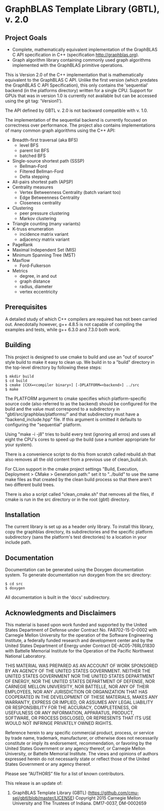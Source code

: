 # GraphBLAS Template Library (GBTL), v. 2.0

## Project Goals

* Complete, mathematically equivalent implementation of the GraphBLAS C API
specification in C++ (specification http://graphblas.org).
* Graph algorithm library containing commonly used graph algorithms
implemented with the GraphBLAS primitive operations.

This is Version 2.0 of the C++ implementation that is mathematically
equivalent to the GraphBLAS C API.  Unlike the first version (which
predates the GraphBLAS C API Specification), this only contains the
'sequential' backend (in the platforms directory) written for a single
CPU.  Support for GPUs that was in version 1.0 is currently not
available but can be accessed using the git tag: 'Version1').

The API defined by GBTL v. 2.0 is not backward compatible with v. 1.0.

The implementation of the sequential backend is currently focused on
correctness over performance.  The project also contains implementations of
many common graph algorithms using the C++ API:

* Breadth-first traversal (aka BFS)
  * level BFS
  * parent list BFS
  * batched BFS
* Single-source shortest path (SSSP)
  * Bellman-Ford
  * Filtered Bellman-Ford
  * Delta stepping
* All-pairs shortest path (APSP)
* Centrality measures
  * Vertex Betweenness Centrality (batch variant too)
  * Edge Betweenness Centrality
  * Closeness centrality
* Clustering
  * peer pressure clustering
  * Markov clustering
* Triangle counting (many variants)
* K-truss enumeration
  * incidence matrix variant
  * adjacency matrix variant
* PageRank
* Maximal Independent Set (MIS)
* Minimum Spanning Tree (MST)
* Maxflow
  * Ford-Fulkerson
* Metrics
  * degree, in and out
  * graph distance
  * radius, diameter
  * vertex eccentricity

## Prerequisites

A detailed study of which C++ compilers are required has not been carried
out.  Anecdotally however, g++ 4.8.5 is not capable of compiling the
examples and tests, while g++ 6.3.0 and 7.3.0 both work.

## Building

This project is designed to use cmake to build and use an "out of
source" style build to make it easy to clean up. We build in to a
"build" directory in the top-level directory by following these steps:

```
$ mkdir build
$ cd build
$ cmake [CXX=<compiler binary>] [-DPLATFORM=<backend>] ../src
$ make
```

The PLATFORM argument to cmake specifies which platform-specific source
code (also referred to as the backend) should be configured for the build
and the value must correspond to a subdirectory in
"gbtl/src/graphblas/platforms/" and that subdirectory must have a
"backend_include.hpp" file.  If this argument is omitted it defaults to
configuring the "sequential" platform.

Using "make -i -j8" tries to build every test (ignoring all erros) and
uses all eight the CPU's cores to speed up the build (use a number
appropriate for your system).

There is a convenience script to do this from scratch called
rebuild.sh that also removes all the old content from a previous use
of clean_build.sh.

For CLion support in the cmake project settings "Build, Execution,
Deployment > CMake > Generation path:" set it to "../build" to use the
same make files as that created by the clean build process so that
there aren't two different build trees.

There is also a script called "clean_cmake.sh" that removes all the
files, if cmake is run in the src directory or in the root (gbtl)
directory.


## Installation

The current library is set up as a header only library.  To install this
library, copy the graphblas directory, its subdirectories and the
specific platform subdirectory (sans the platform's test directories) to
a location in your include path.

## Documentation

Documentation can be generated using the Doxygen documentation system.  To
generate documentation run doxygen from the src directory:

```
$ cd src
$ doxygen
```

All documentation is built in the 'docs' subdirectory.

## Acknowledgments and Disclaimers

This material is based upon work funded and supported by the United
States Department of Defense under Contract No. FA8702-15-D-0002 with
Carnegie Mellon University for the operation of the Software
Engineering Institute, a federally funded research and development
center and by the United States Department of Energy under Contract
DE-AC05-76RL01830 with Battelle Memorial Institute for the Operation
of the Pacific Northwest National Laboratory.

THIS MATERIAL WAS PREPARED AS AN ACCOUNT OF WORK SPONSORED BY AN
AGENCY OF THE UNITED STATES GOVERNMENT.  NEITHER THE UNITED STATES
GOVERNMENT NOR THE UNITED STATES DEPARTMENT OF ENERGY, NOR THE UNITED
STATES DEPARTMENT OF DEFENSE, NOR CARNEGIE MELLON UNIVERSITY, NOR
BATTELLE, NOR ANY OF THEIR EMPLOYEES, NOR ANY JURISDICTION OR
ORGANIZATION THAT HAS COOPERATED IN THE DEVELOPMENT OF THESE
MATERIALS, MAKES ANY WARRANTY, EXPRESS OR IMPLIED, OR ASSUMES ANY
LEGAL LIABILITY OR RESPONSIBILITY FOR THE ACCURACY, COMPLETENESS, OR
USEFULNESS OR ANY INFORMATION, APPARATUS, PRODUCT, SOFTWARE, OR
PROCESS DISCLOSED, OR REPRESENTS THAT ITS USE WOULD NOT INFRINGE
PRIVATELY OWNED RIGHTS.

Reference herein to any specific commercial product, process, or
service by trade name, trademark, manufacturer, or otherwise does not
necessarily constitute or imply its endorsement, recommendation, or
favoring by the United States Government or any agency thereof, or
Carnegie Mellon University, or Battelle Memorial Institute. The views
and opinions of authors expressed herein do not necessarily state or
reflect those of the United States Government or any agency thereof.

Please see “AUTHORS” file for a list of known contributors.

This release is an update of:

1. GraphBLAS Template Library (GBTL)
(https://github.com/cmu-sei/gbtl/blob/master/LICENSE) Copyright 2015
Carnegie Mellon University and The Trustees of Indiana. DM17-0037,
DM-0002659
